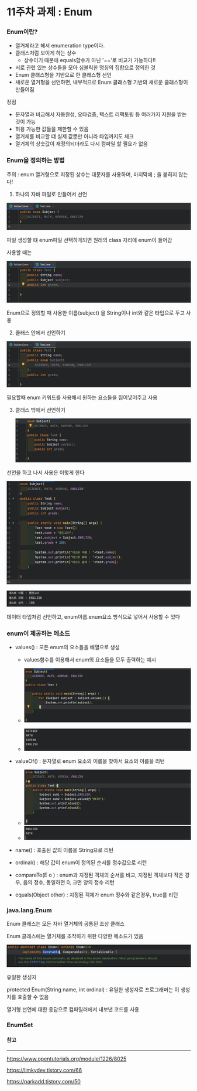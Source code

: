 # 11주차 과제 : Enum

### Enum이란?

- 열거체라고 해서 enumeration type이다.
- 클래스처럼 보이게 하는 상수 
  - 상수이기 때문에 equals함수가 아닌 '=='로 비교가 가능하다!!
- 서로 관련 있는 상수들을 모아 심볼릭한 명칭의 집합으로 정의한 것
- Enum 클래스형을 기반으로 한 클래스형 선언
- 새로운 열거형을 선언하면, 내부적으로 Enum 클래스형 기반의 새로운 클래스형이 만들어짐



장점

- 문자열과 비교해서 자동완성, 오타검증, 텍스트 리팩토링 등 여러가지 지원을 받는 것이 가능
- 허용 가능한 값들을 제한할 수 있음
- 열거체를 비교할 떄 실제 값뿐만 아니라 타입까지도 체크
- 열거체의 상숫값이 재정의되더라도 다시 컴파일 할 필요가 없음



### Enum을 정의하는 방법

주의 : enum 열거형으로 지정된 상수는 대문자를 사용하며, 마지막에 ; 을 붙히지 않는다!

1. 하나의 자바 파일로 만들어서 선언

![enum1](./img/enum1.png)

파일 생성할 떄 enum파일 선택하게되면 원래의 class 자리에 enum이 들어감

사용할 때는 

 ![enum2](./img/enum2.png)

Enum으로 정의할 때 사용한 이름(subject) 을 String이나 int와 같은 타입으로 두고 사용



2. 클래스 안에서 선언하기

![enum3](./img/enum3.png)

필요할때 enum 키워드를 사용해서 원하는 요소들을 집어넣어주고 사용



3. 클래스 밖에서 선언하기

   ![enum4](./img/enum4.png)





선언을 하고 나서 사용은 이렇게 한다

![enum5](./img/enum5.png)

![enum6](./img/enum6.png)

데이터 타입처럼 선언하고, enum이름.enum요소 방식으로 넣어서 사용할 수 있다



### enum이 제공하는 메소드

- values() : 모든 enum의 요소들을 배열으로 생성

  - values함수를 이용해서 enum의 요소들을 모두 출력하는 예시

  - ![enum7](./img/enum7.png)
  - ![enum8](./img/enum8.png)

- valueOf() : 문자열로 enum 요소의 이름을 찾아서 요소의 이름을 리턴
  - ![enum9](./img/enum9.png)
  - ![enum10](./img/enum10.png)

- name() : 호출된 값의 이름을 String으로 리턴
- ordinal() : 해당 값이 enum이 정의된 순서를 정수값으로 리턴
- compareTo(E o ) : enum과 지정된 객체의 순서를 비교, 지정된 객체보다 작은 경우, 음의 정수, 동일하면 0, 크면 양의 정수 리턴
- equals(Object other) : 지정된 객체가 enum 정수와 같은경우, true를 리턴



### java.lang.Enum

Enum 클래스는 모든 자바 열거체의 공통된 조상 클래스

Enum 클래스에는 열거체를 조작하기 위한 다양한 메소드가 있음

![enum11](./img/enum11.png)

유일한 생성자

protected Enum(String name, int ordinal) : 유일한 생성자로 프로그래머는 이 생성자를 호출할 수 없음

열거형 선언에 대한 응답으로 컴파일러에서 내보낸 코드를 사용



### EnumSet











#### 참고

---

https://www.opentutorials.org/module/1226/8025

https://limkydev.tistory.com/66

https://parkadd.tistory.com/50